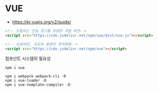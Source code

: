 # VUE
+ https://kr.vuejs.org/v2/guide/ 

```html
<!-- 도움되는 콘솔 경고를 포함한 개발 버전-->
<script src="https://cdn.jsdelivr.net/npm/vue/dist/vue.js"></script>
```

```html
<!-- 상용버전, 속도와 용량이 최적화됨-->
<script src="https://cdn.jsdelivr.net/npm/vue"></script>
```

컴포넌트 시스템의 필요성


```git
npm i vue
```

```git
npm i webpack webpack-cli -D
npm i vue-loader -D
npm i vue-template-compiler -D
```
